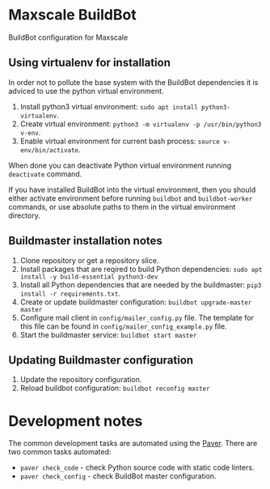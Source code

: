 # Maxscale BuildBot

BuildBot configuration for Maxscale

## Using virtualenv for installation

In order not to pollute the base system with the BuildBot dependencies it is adviced to use the python virtual environment.

1. Install python3 virtual environment: `sudo apt install python3-virtualenv`.
2. Create virtual environment: `python3 -m virtualenv -p /usr/bin/python3 v-env`.
3. Enable virtual environment for current bash process: `source v-env/bin/activate`.

When done you can deactivate Python virtual environment running `deactivate` command.

If you have installed BuildBot into the virtual environment, then you should either activate environment before running `buildbot` and `buildbot-worker` commands, or use absolute paths to them in the virtual environment directory.

## Buildmaster installation notes

1. Clone repository or get a repository slice.
2. Install packages that are reqired to build Python dependencies: `sudo apt install -y build-essential python3-dev`
2. Install all Python dependencies that are needed by the buildmaster: `pip3 install -r requirements.txt`.
3. Create or update buildmaster configuration: `buildbot upgrade-master master`
4. Configure mail client in `config/mailer_config.py` file. The template for this file can be found in `config/mailer_config_example.py` file.
5. Start the buildmaster service: `buildbot start master`

## Updating Buildmaster configuration

1. Update the repository configuration.
2. Reload buildbot configuration: `buildbot reconfig master`

# Development notes

The common development tasks are automated using the [Paver](https://github.com/paver/paver). There are two common tasks automated:

* `paver check_code` - check Python source code with static code linters.
* `paver check_config` - check BuildBot master configuration.
